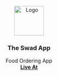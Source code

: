 <p align="center">
  <a href="https://github.com/othneildrew/Best-README-Template">
    <img src="https://www.google.com/url?sa=i&url=https%3A%2F%2Fwww.pngegg.com%2Fen%2Fpng-etzdt&psig=AOvVaw0bblNxtj0DRI94yn97cKPE&ust=1631421345430000&source=images&cd=vfe&ved=0CAsQjRxqFwoTCPCm3KOM9vICFQAAAAAdAAAAABAg" alt="Logo" width="80" height="80">
  </a>

  <h3 align="center">The Swad App</h3>

  <p align="center">
    Food Ordering App
    <br />
    <a href="https://swadapp.netlify.app/"><strong>Live At</strong></a>
   
  </p>
</p>
